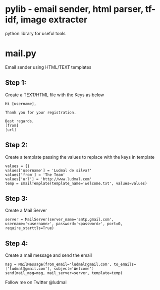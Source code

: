 pylib - email sender, html parser, tf-idf, image extracter
=====

python library for useful tools

mail.py
========
Email sender using HTML/TEXT templates

Step 1:
--------------------------
Create a TEXT/HTML file with the Keys as below

    Hi [username],
  
    Thank you for your registration.
  
    Best regards,
    [from]
    [url]


Step 2:
----------------------------
Create a template passing the values to replace with the keys in template

    values = {}
    values['username'] = 'Ludmal de silva!'
    values['from'] = 'The Team'
    values['url'] = 'http://www.ludmal.com'
    temp = EmailTemplate(template_name='welcome.txt', values=values)
    
  
Step 3:
-----------------------------
Create a Mail Server 

    server = MailServer(server_name='smtp.gmail.com', username='<username>', password='<password>', port=0,   require_starttls=True)

Step 4:
-----------------------------
Create a mail message and send the email

    msg = MailMessage(from_email='ludmal@gmail.com', to_emails=['ludmal@gmail.com'], subject='Welcome')
    send(mail_msg=msg, mail_server=server, template=temp)


Follow me on Twitter @ludmal
